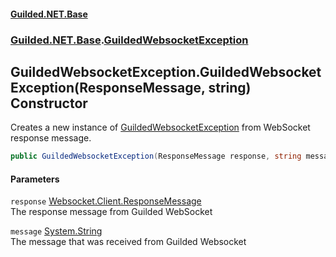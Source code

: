 
#### [Guilded.NET.Base](Guilded_NET_Base 'Guilded_NET_Base')
### [Guilded.NET.Base](Guilded_NET_Base#Guilded_NET_Base 'Guilded.NET.Base').[GuildedWebsocketException](GuildedWebsocketException 'Guilded.NET.Base.GuildedWebsocketException')
## GuildedWebsocketException.GuildedWebsocketException(ResponseMessage, string) Constructor
Creates a new instance of [GuildedWebsocketException](GuildedWebsocketException 'Guilded.NET.Base.GuildedWebsocketException') from WebSocket response message.  
```csharp
public GuildedWebsocketException(ResponseMessage response, string message);
```

#### Parameters
<a name='Guilded_NET_Base_GuildedWebsocketException_GuildedWebsocketException(ResponseMessage_string)_response'></a>
`response` [Websocket.Client.ResponseMessage](https://docs.microsoft.com/en-us/dotnet/api/Websocket.Client.ResponseMessage 'Websocket.Client.ResponseMessage')  
The response message from Guilded WebSocket
  
<a name='Guilded_NET_Base_GuildedWebsocketException_GuildedWebsocketException(ResponseMessage_string)_message'></a>
`message` [System.String](https://docs.microsoft.com/en-us/dotnet/api/System.String 'System.String')  
The message that was received from Guilded Websocket
  
